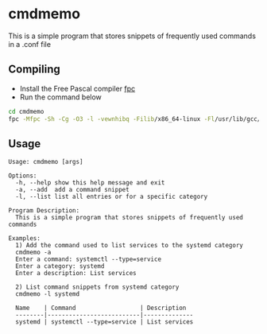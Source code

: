 # cmdmemo

This is a simple program that stores snippets of frequently used commands in a .conf file

## Compiling

- Install the Free Pascal compiler [fpc](https://www.freepascal.org/download.html)
- Run the command below

```bash
cd cmdmemo
fpc -Mfpc -Sh -Cg -O3 -l -vewnhibq -Filib/x86_64-linux -Fl/usr/lib/gcc/x86_64-pc-linux-gnu/15.1.1 -Fu./ -FUlib/x86_64-linux -FE. -ocmdmemo cmdmemo.lpr
```

## Usage

```
Usage: cmdmemo [args]

Options:
  -h, --help show this help message and exit
  -a, --add  add a command snippet
  -l, --list list all entries or for a specific category

Program Description:
  This is a simple program that stores snippets of frequently used commands

Examples:
  1) Add the command used to list services to the systemd category
  cmdmemo -a
  Enter a command: systemctl --type=service
  Enter a category: systemd
  Enter a description: List services

  2) List command snippets from systemd category
  cmdmemo -l systemd

  Name    | Command                  | Description
  --------|--------------------------|--------------
  systemd | systemctl --type=service | List services
```
